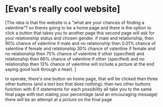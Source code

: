 # [Evan's really cool website]
[The idea is that the website is a "what are your chances of finding a valentine"?
so theres going to be a home page
and there is the option to click a button that takes you to another page
this second page will ask for your relationship status and chosen gender. 
if male and relationship, then 90% chance of valentine
if male and no relationship then 0.01% chance of valentine
if female and relationship 30% chance of valentine
if female and no relationship then 75% chance of valentine
if other (specified) and relationship then 66% chance of valentine
if other (specified) and no relationship then 13% chance of valentine
will include a picture at the end saying good luck through a heart. ]

to operate, there's one button on home page, that will be clicked
then three other buttons (and a text box that does nothing). 
then two other buttons
function with 6 if statements for each possibility
all take you to the same final page with text stating your percentage (and an encouraging message)
there will be an attempt at a picture on the final page
